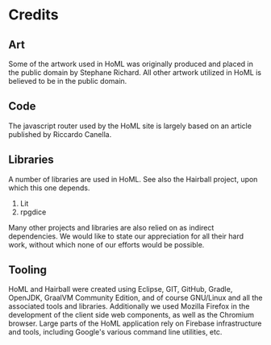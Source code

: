 # Credits

## Art

Some of the artwork used in HoML was originally produced and placed in the public domain by Stephane Richard. All other
artwork utilized in HoML is believed to be in the public domain.

## Code

The javascript router used by the HoML site is largely based on an article published by Riccardo Canella.

## Libraries

A number of libraries are used in HoML. See also the Hairball project, upon which this one depends.

1. Lit
1. rpgdice

Many other projects and libraries are also relied on as indirect dependencies. We
would like to state our appreciation for all their hard work, without which none of
our efforts would be possible.

## Tooling

HoML and Hairball were created using Eclipse, GIT, GitHub, Gradle, OpenJDK,
GraalVM Community Edition, and of course GNU/Linux and all the associated tools
and libraries. Additionally we used Mozilla Firefox in the development of the
client side web components, as well as the Chromium browser. Large parts of the
HoML application rely on Firebase infrastructure and tools, including Google's
various command line utilities, etc.

